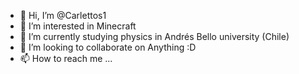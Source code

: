 - 👋 Hi, I’m @Carlettos1
- 👀 I’m interested in Minecraft
- 🌱 I’m currently studying physics in Andrés Bello university (Chile)
- 💞️ I’m looking to collaborate on Anything :D
- 📫 How to reach me ...

<!---
Carlettos1/Carlettos1 is a ✨ special ✨ repository because its `README.md` (this file) appears on your GitHub profile.
You can click the Preview link to take a look at your changes.
--->
